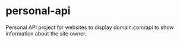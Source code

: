 personal-api
============

Personal API project for websites to display domain.com/api to show information about the site owner.
